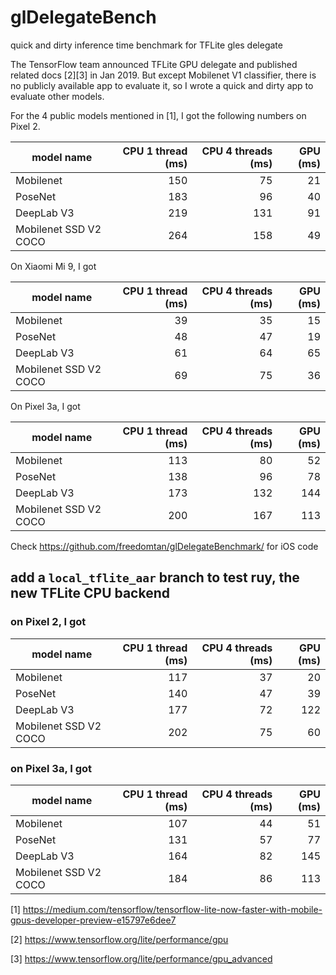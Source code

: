 # glDelegateBench
quick and dirty inference time benchmark for TFLite gles delegate

The TensorFlow team announced TFLite GPU delegate and published related docs [2][3] in Jan 2019. But except Mobilenet V1 classifier, there is no publicly available app to evaluate it, so I wrote a quick and dirty app to evaluate other models.

For the 4 public models mentioned in [1], I got the following numbers on Pixel 2.

|model name|CPU 1 thread (ms)|CPU 4 threads (ms) |GPU (ms)|
|----------|------------:|-------------:|---:|
|Mobilenet | 150 | 75 | 21 |
|PoseNet   | 183 | 96 | 40 |
|DeepLab V3| 219 | 131 | 91 |
|Mobilenet SSD V2 COCO| 264 | 158 | 49 |

On Xiaomi Mi 9, I got

|model name|CPU 1 thread (ms)|CPU 4 threads (ms) |GPU (ms)|
|----------|------------:|-------------:|---:|
|Mobilenet | 39 | 35 | 15 |
|PoseNet   | 48 | 47 | 19 |
|DeepLab V3| 61 | 64 | 65 |
|Mobilenet SSD V2 COCO| 69 | 75 | 36 |

On Pixel 3a, I got

|model name|CPU 1 thread (ms)|CPU 4 threads (ms) |GPU (ms)|
|----------|------------:|-------------:|---:|
|Mobilenet | 113 | 80 | 52 |
|PoseNet   | 138 | 96 | 78 |
|DeepLab V3| 173 | 132 | 144 |
|Mobilenet SSD V2 COCO| 200 | 167 | 113 |


Check https://github.com/freedomtan/glDelegateBenchmark/ for iOS code

## add a `local_tflite_aar` branch to test ruy, the new TFLite CPU backend
### on Pixel 2, I got

|model name|CPU 1 thread (ms)|CPU 4 threads (ms) |GPU (ms)|
|----------|------------:|-------------:|---:|
|Mobilenet | 117 | 37 | 20 |
|PoseNet   | 140 | 47 | 39 |
|DeepLab V3| 177 | 72 | 122 |
|Mobilenet SSD V2 COCO| 202 | 75 | 60 |

### on Pixel 3a, I got

|model name|CPU 1 thread (ms)|CPU 4 threads (ms) |GPU (ms)|
|----------|------------:|-------------:|---:|
|Mobilenet | 107 | 44 | 51 |
|PoseNet   | 131 | 57 | 77 |
|DeepLab V3| 164 | 82 | 145 |
|Mobilenet SSD V2 COCO| 184 | 86 | 113 |

[1] https://medium.com/tensorflow/tensorflow-lite-now-faster-with-mobile-gpus-developer-preview-e15797e6dee7

[2] https://www.tensorflow.org/lite/performance/gpu

[3] https://www.tensorflow.org/lite/performance/gpu_advanced
